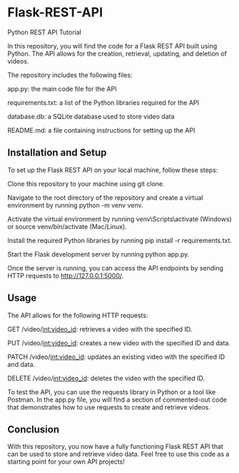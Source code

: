 # Flask-REST-API
Python REST API Tutorial 

In this repository, you will find the code for a Flask REST API built using Python. 
The API allows for the creation, retrieval, updating, and deletion of videos.

The repository includes the following files:

app.py: the main code file for the API

requirements.txt: a list of the Python libraries required for the API

database.db: a SQLite database used to store video data

README.md: a file containing instructions for setting up the API

## Installation and Setup

To set up the Flask REST API on your local machine, follow these steps:

Clone this repository to your machine using git clone.

Navigate to the root directory of the repository and create a virtual environment by running python -m venv venv.

Activate the virtual environment by running venv\Scripts\activate (Windows) or source venv/bin/activate (Mac/Linux).

Install the required Python libraries by running pip install -r requirements.txt.

Start the Flask development server by running python app.py.

Once the server is running, you can access the API endpoints by sending HTTP requests to http://127.0.0.1:5000/.

## Usage

The API allows for the following HTTP requests:

GET /video/<int:video_id>: retrieves a video with the specified ID.

PUT /video/<int:video_id>: creates a new video with the specified ID and data.

PATCH /video/<int:video_id>: updates an existing video with the specified ID and data.

DELETE /video/<int:video_id>: deletes the video with the specified ID.

To test the API, you can use the requests library in Python or a tool like Postman.
In the app.py file, you will find a section of commented-out code that demonstrates how to use requests to create and retrieve videos.

## Conclusion

With this repository, you now have a fully functioning Flask REST API that can be used to store and retrieve video data.
Feel free to use this code as a starting point for your own API projects!
